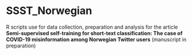 # SSST_Norwegian

R scripts use for data collection, preparation and analysis for the article __Semi-supervised self-training for short-text classification: The case of COVID-19 misinformation among Norwegian Twitter users__ (manuscript in preparation)
